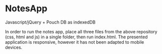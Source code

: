 # NotesApp
Javascript/jQuery + Pouch DB as indexedDB

In order to run the notes app, place all three files from the above repository (css, html and js) in a single folder, then run index.html.
The presented application is responsive, however it has not been adapted to mobile devices.
